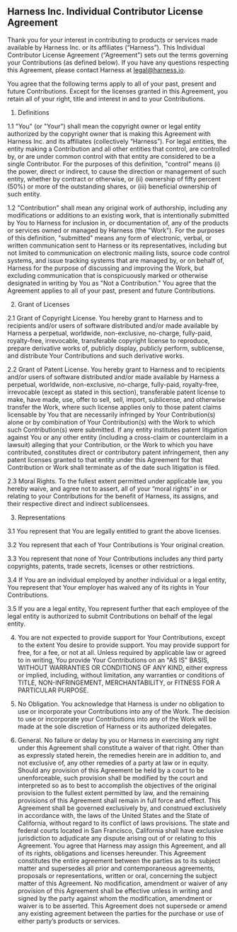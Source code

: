 ## Harness Inc. Individual Contributor License Agreement


Thank you for your interest in contributing to products or services made available by Harness Inc. or its affiliates (“Harness”). This Individual Contributor License Agreement (“Agreement”) sets out the terms governing your Contributions (as defined below).  If you have any questions respecting this Agreement, please contact Harness at legal@harness.io.

You agree that the following terms apply to all of your past, present and future Contributions. Except for the licenses granted in this Agreement, you retain all of your right, title and interest in and to your Contributions.

1. Definitions

1.1 "You" (or "Your") shall mean the copyright owner or legal entity authorized by the copyright owner that is  making  this  Agreement  with  Harness Inc. and its affiliates (collectively “Harness”).  For  legal  entities,  the  entity  making  a  Contribution  and  all  other  entities  that  control,  are controlled by, or are under common control with that entity are considered to be a single Contributor. For the purposes of this  definition,  "control"  means  (i)  the  power,  direct  or  indirect,  to  cause  the  direction  or  management  of  such  entity,  whether  by  contract or otherwise, or (ii) ownership of fifty percent (50%) or more of the outstanding shares, or (iii) beneficial ownership of such  entity.

1.2  "Contribution" shall mean any original work of authorship, including any modifications or additions to an  existing work, that is intentionally submitted by You to Harness for inclusion in, or documentation of, any of the products or  services  owned  or  managed  by  Harness  (the  "Work").  For  the  purposes  of  this  definition,  "submitted"  means  any  form  of  electronic,  verbal,  or  written  communication  sent  to  Harness  or  its  representatives,  including  but  not  limited  to  communication  on  electronic  mailing  lists,  source  code  control  systems,  and  issue  tracking  systems  that  are  managed  by,  or  on  behalf of, Harness for the purpose of discussing and improving the Work, but excluding communication that is conspicuously marked or otherwise designated in writing by You as "Not a Contribution." You agree that the Agreement applies to all of your past, present and future Contributions.

2. Grant of Licenses

2.1 Grant  of  Copyright  License.  You  hereby  grant  to  Harness  and  to  recipients  and/or  users  of  software  distributed  and/or  made  available  by  Harness  a  perpetual,  worldwide,  non-exclusive,  no-charge,  fully-paid, royalty-free,  irrevocable, transferable  copyright  license  to  reproduce,  prepare  derivative  works  of,  publicly  display, publicly perform, sublicense, and distribute Your Contributions and such derivative works.

2.2 Grant  of  Patent  License.  You  hereby  grant  to  Harness  and  to  recipients  and/or  users  of  software  distributed  and/or  made  available  by  Harness  a  perpetual,  worldwide, non-exclusive, no-charge, fully-paid, royalty-free, irrevocable (except as stated in this section), transferable patent license to make, have made, use, offer to sell, sell, import, sublicense, and otherwise transfer the Work, where such license applies only to those patent claims licensable by You  that  are  necessarily  infringed  by  Your  Contribution(s)  alone  or  by  combination  of  Your  Contribution(s)  with  the  Work  to  which such Contribution(s) were submitted. If any entity institutes patent litigation against You or any other entity (including a cross-claim  or  counterclaim  in  a  lawsuit)  alleging  that  your  Contribution,  or  the  Work  to  which  you  have  contributed,  constitutes  direct  or  contributory  patent  infringement,  then  any  patent  licenses  granted  to  that  entity  under  this  Agreement  for  that  Contribution  or  Work shall terminate as of the date such litigation is filed.

2.3 Moral Rights. To the fullest extent permitted under applicable law, you hereby waive, and agree not to assert, all of your “moral rights” in or relating to your Contributions for the benefit of Harness, its assigns, and their respective direct and indirect sublicensees.

3. Representations

3.1 You represent that You are legally entitled to grant the above licenses.

3.2 You represent that each of Your Contributions is Your original creation.

3.3 You represent that none of Your Contributions includes any third party copyrights, patents, trade secrets, licenses or other restrictions.

3.4 If  You  are  an  individual  employed  by  another  individual  or  a  legal  entity,  You  represent  that  Your  employer has waived any of its rights in Your Contributions.

3.5 If  you  are  a  legal  entity,  You  represent  further  that  each  employee  of the legal entity  is authorized to submit Contributions on behalf of the legal entity.

4.  You  are  not  expected  to  provide  support  for  Your  Contributions,  except  to  the  extent  You  desire  to  provide support. You may provide support for free, for a fee, or not at all. Unless required by applicable law or agreed to in writing,  You  provide  Your  Contributions  on  an  "AS  IS"  BASIS,  WITHOUT  WARRANTIES  OR  CONDITIONS  OF  ANY  KIND,  either  express  or  implied,  including,  without  limitation,  any  warranties  or  conditions  of  TITLE,  NON-INFRINGEMENT,  MERCHANTABILITY,  or  FITNESS  FOR A PARTICULAR PURPOSE.

5. No Obligation. You acknowledge that Harness is under no obligation to use or incorporate your Contributions into any of the Work. The decision to use or incorporate your Contributions into any of the Work will be made at the sole discretion of Harness or its authorized delegates.

6. General. No failure or delay by you or Harness in exercising any right under this Agreement shall constitute  a waiver of that right.  Other than as expressly stated herein, the remedies herein are in addition to, and not exclusive of, any other  remedies  of  a  party  at  law  or  in  equity.  Should  any  provision  of  this  Agreement  be  held  by  a  court  to  be  unenforceable,  such  provision  shall  be  modified  by  the  court  and  interpreted  so  as  to  best  to  accomplish  the  objectives  of  the  original  provision  to  the  fullest extent permitted by law, and the remaining provisions of this Agreement shall remain in full force and effect. This Agreement  shall  be  governed  exclusively  by,  and  construed  exclusively  in  accordance  with,  the  laws  of  the  United  States  and  the  State  of  California,  without  regard  to  its  conflict  of  laws  provisions. The  state  and  federal  courts  located  in  San  Francisco,  California  shall  have  exclusive  jurisdiction  to  adjudicate  any  dispute  arising  out  of  or  relating  to  this  Agreement.    You agree that Harness may assign this Agreement, and all of its rights, obligations and licenses hereunder.  This  Agreement  constitutes  the  entire agreement between the parties as to its subject matter and supersedes all prior and contemporaneous agreements, proposals  or representations, written or oral, concerning the subject matter of this Agreement.  No modification, amendment or waiver of any  provision of this Agreement shall be effective unless in writing and signed by the party against whom the modification, amendment  or  waiver  is  to  be  asserted.    This  Agreement  does  not  supersede  or  amend  any  existing  agreement  between  the  parties  for  the  purchase or use of either party’s products or services.

